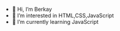 - 👋 Hi, I’m Berkay
- 👀 I’m interested in HTML,CSS,JavaScript
- 🌱 I’m currently learning JavaScript

<!---
Yakrel/Yakrel is a ✨ special ✨ repository because its `README.md` (this file) appears on your GitHub profile.
You can click the Preview link to take a look at your changes.
--->
